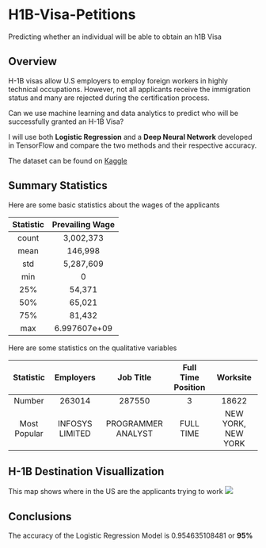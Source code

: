 # H1B-Visa-Petitions
Predicting whether an individual will be able to obtain an h1B Visa 

## Overview
H-1B visas allow U.S employers to employ foreign workers in highly technical occupations. However, not all applicants receive the immigration status and many are rejected during the certification process. 

Can we use machine learning and data analytics to predict who will be successfully granted an H-1B Visa? 

I will use both **Logistic Regression** and a **Deep Neural Network** developed in TensorFlow and compare the two methods and their respective accuracy.

The dataset can be found on [Kaggle](https://www.kaggle.com/nsharan/h-1b-visa)

## Summary Statistics 
Here are some basic statistics about the wages of the applicants

|Statistic| Prevailing Wage |
|:-------:|:---------:|
|count    |3,002,373|  
|mean     |146,998|    
|std      |5,287,609|   
|min      |0|         
|25%      |54,371|      
|50%      |65,021|    
|75%      |81,432|     
|max      |6.997607e+09|    

Here are some statistics on the qualitative variables

|Statistic| Employers | Job Title | Full Time Position | Worksite |
|:-------:|:---------:|:---------:|:------------------:|:--------:|
| Number  | 263014    |  287550   | 3                  |    18622 |
|Most Popular| INFOSYS LIMITED | PROGRAMMER ANALYST | FULL TIME | NEW YORK, NEW YORK|


## H-1B Destination Visuallization
This map shows where in the US are the applicants trying to work
![](https://github.com/nrao57/h1b_map.png)


## Conclusions 
The accuracy of the Logistic Regression Model is 0.954635108481 or **95%** 

